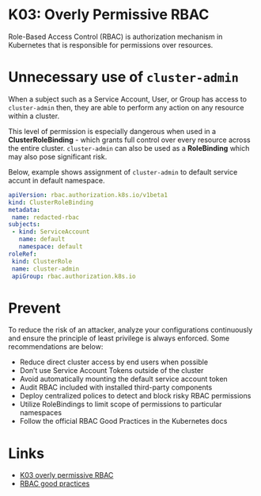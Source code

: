 # K03: Overly Permissive RBAC

Role-Based Access Control (RBAC) is authorization mechanism in Kubernetes that is responsible for permissions over resources. 

# Unnecessary use of `cluster-admin`

When a subject such as a Service Account, User, or Group has access to `cluster-admin` then, they are able to perform any action on any resource within a cluster. 

This level of permission is especially dangerous when used in a **ClusterRoleBinding** - which grants full control over every resource across the entire cluster. `cluster-admin` can also be used as a **RoleBinding** which may also pose significant risk.

Below, example shows assignment of `cluster-admin` to default service accunt in default namespace.

```yaml
apiVersion: rbac.authorization.k8s.io/v1beta1
kind: ClusterRoleBinding
metadata:
 name: redacted-rbac
subjects:
 - kind: ServiceAccount
   name: default
   namespace: default
roleRef:
 kind: ClusterRole
 name: cluster-admin
 apiGroup: rbac.authorization.k8s.io
```
# Prevent

To reduce the risk of an attacker, analyze your configurations continuously and ensure the principle of least privilege is always enforced. Some recommendations are below:

- Reduce direct cluster access by end users when possible
- Don’t use Service Account Tokens outside of the cluster
- Avoid automatically mounting the default service account token
- Audit RBAC included with installed third-party components
- Deploy centralized polices to detect and block risky RBAC permissions
- Utilize RoleBindings to limit scope of permissions to particular namespaces
- Follow the official RBAC Good Practices in the Kubernetes docs

# Links

- [K03 overly permissive RBAC](https://owasp.org/www-project-kubernetes-top-ten/2022/en/src/K03-overly-permissive-rbac)
- [RBAC good practices](https://kubernetes.io/docs/concepts/security/rbac-good-practices/)